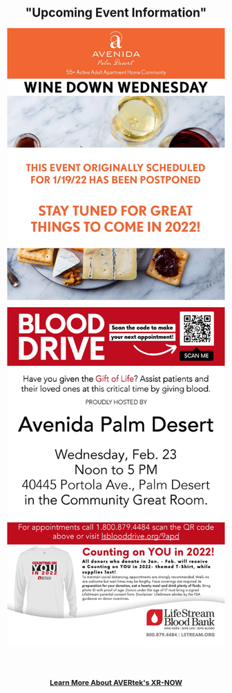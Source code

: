 <div align="center">
  
<h1><b> "Upcoming Event Information" </b></h1> <!-- Loads <model-viewer> for old browsers like IE11: -->
</div>
  <p align="center">
  <img src="images/APD-011922-POSTPONED.jpg" width=750>
  </p>
  <p align="center">
  <img src="images/APD-Blood Drive-022322.jpg" width=750>
  </p>
  <br><br>
<h3 style="text-align: center;" markdown="1"><a href="https://avertek.net/" onclick="getOutboundLink('https://avertek.net/'); return false;">Learn More About AVERtek's XR-NOW</a></h3> 
  <br><br>
